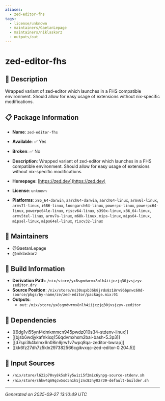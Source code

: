 ```yaml
---
aliases:
  - zed-editor-fhs
tags:
  - license/unknown
  - maintainers/GaetanLepage
  - maintainers/niklaskorz
  - outputs/out
---
```


# zed-editor-fhs

## 📝 Description

Wrapped variant of zed-editor which launches in a FHS compatible environment.
Should allow for easy usage of extensions without nix-specific modifications.


## 📋 Package Information

- **Name**: `zed-editor-fhs`
- **Available**: ✅ Yes
- **Broken**: ✅ No
- **Description**: Wrapped variant of zed-editor which launches in a FHS compatible environment.
Should allow for easy usage of extensions without nix-specific modifications.

- **Homepage**: [https://zed.dev](https://zed.dev)
- **License**: `unknown`
- **Platforms**: `x86_64-darwin`, `aarch64-darwin`, `aarch64-linux`, `armv6l-linux`, `armv7l-linux`, `i686-linux`, `loongarch64-linux`, `powerpc-linux`, `powerpc64-linux`, `powerpc64le-linux`, `riscv64-linux`, `s390x-linux`, `x86_64-linux`, `armv5tel-linux`, `armv7a-linux`, `m68k-linux`, `mips-linux`, `mips64-linux`, `mipsel-linux`, `mips64el-linux`, `riscv32-linux`
## 👥 Maintainers

- @GaetanLepage
- @niklaskorz


## 🔧 Build Information

- **Derivation Path**: `/nix/store/yx8sgmdwrmx8nlh4iijczjq30jvsjzyv-zeditor.drv`
- **Source Position**: `/nix/store/ns30sqxb36k8jrds8z18rv96bpnwc60d-source/pkgs/by-name/ze/zed-editor/package.nix:91`
- **Outputs**:
  - `out`:  `/nix/store/yx8sgmdwrmx8nlh4iijczjq30jvsjzyv-zeditor`

## 🔗 Dependencies

- [[6dg1vi55ynf4dmkmmcn945pwdz010s34-stdenv-linux]]
- [[bjsb6wdjykafnkixq156qdvmxhsm2bai-bash-5.3p3]]
- [[d7spi3k4lxlmx6n08in6jrw1v7wpq8qa-zeditor-bwrap]]
- [[kk6fz27dh7z5kln297382566cgikvxqc-zed-editor-0.204.5]]

## 📁 Input Sources

- `/nix/store/l622p70vy8k5sh7y5wizi5f2mic6ynpg-source-stdenv.sh`
- `/nix/store/shkw4qm9qcw5sc5n1k5jznc83ny02r39-default-builder.sh`

---
*Generated on 2025-09-27 13:10:49 UTC*
